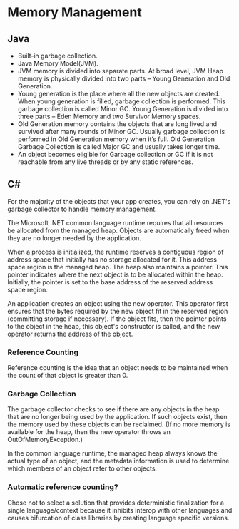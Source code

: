 # Memory Management

## Java
* Built-in garbage collection.
* Java Memory Model(JVM).
* JVM memory is divided into separate parts. At broad level, JVM Heap memory is physically divided into two parts – Young Generation and Old Generation.
* Young generation is the place where all the new objects are created. When young generation is filled, garbage collection is performed. This garbage collection is called Minor GC. Young Generation is divided into three parts – Eden Memory and two Survivor Memory spaces.
* Old Generation memory contains the objects that are long lived and survived after many rounds of Minor GC. Usually garbage collection is performed in Old Generation memory when it’s full. Old Generation Garbage Collection is called Major GC and usually takes longer time.
* An object becomes eligible for Garbage collection or GC if it is not reachable from any live threads or by any static references.

## C# 
For the majority of the objects that your app creates, you can rely on .NET's garbage collector to handle memory management. 

The Microsoft .NET common language runtime requires that all resources be allocated from the managed heap. Objects are automatically freed when they are no longer needed by the application.

When a process is initialized, the runtime reserves a contiguous region of address space that initially has no storage allocated for it. This address space region is the managed heap. The heap also maintains a pointer. This pointer indicates where the next object is to be allocated within the heap. Initially, the pointer is set to the base address of the reserved address space region.

An application creates an object using the new operator. This operator first ensures that the bytes required by the new object fit in the reserved region (committing storage if necessary). If the object fits, then the pointer points to the object in the heap, this object's constructor is called, and the new operator returns the address of the object.

### Reference Counting
Reference counting is the idea that an object needs to be maintained when the count of that object is greater than 0.

### Garbage Collection
The garbage collector checks to see if there are any objects in the heap that are no longer being used by the application. If such objects exist, then the memory used by these objects can be reclaimed. (If no more memory is available for the heap, then the new operator throws an OutOfMemoryException.)

In the common language runtime, the managed heap always knows the actual type of an object, and the metadata information is used to determine which members of an object refer to other objects.

### Automatic reference counting?
Chose not to select a solution that provides deterministic finalization for a single language/context because it inhibits interop with other languages and causes bifurcation of class libraries by creating language specific versions.
